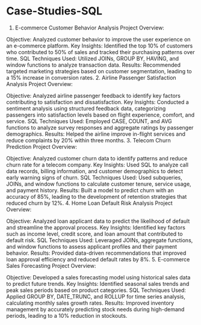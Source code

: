 # Case-Studies-SQL

1. E-commerce Customer Behavior Analysis
Project Overview:

Objective: Analyzed customer behavior to improve the user experience on an e-commerce platform.
Key Insights: Identified the top 10% of customers who contributed to 50% of sales and tracked their purchasing patterns over time.
SQL Techniques Used: Utilized JOINs, GROUP BY, HAVING, and window functions to analyze transaction data.
Results: Recommended targeted marketing strategies based on customer segmentation, leading to a 15% increase in conversion rates.
2. Airline Passenger Satisfaction Analysis
Project Overview:

Objective: Analyzed airline passenger feedback to identify key factors contributing to satisfaction and dissatisfaction.
Key Insights: Conducted a sentiment analysis using structured feedback data, categorizing passengers into satisfaction levels based on flight experience, comfort, and service.
SQL Techniques Used: Employed CASE, COUNT, and AVG functions to analyze survey responses and aggregate ratings by passenger demographics.
Results: Helped the airline improve in-flight services and reduce complaints by 20% within three months.
3. Telecom Churn Prediction
Project Overview:

Objective: Analyzed customer churn data to identify patterns and reduce churn rate for a telecom company.
Key Insights: Used SQL to analyze call data records, billing information, and customer demographics to detect early warning signs of churn.
SQL Techniques Used: Used subqueries, JOINs, and window functions to calculate customer tenure, service usage, and payment history.
Results: Built a model to predict churn with an accuracy of 85%, leading to the development of retention strategies that reduced churn by 12%.
4. Home Loan Default Risk Analysis
Project Overview:

Objective: Analyzed loan applicant data to predict the likelihood of default and streamline the approval process.
Key Insights: Identified key factors such as income level, credit score, and loan amount that contributed to default risk.
SQL Techniques Used: Leveraged JOINs, aggregate functions, and window functions to assess applicant profiles and their payment behavior.
Results: Provided data-driven recommendations that improved loan approval efficiency and reduced default rates by 8%.
5. E-commerce Sales Forecasting
Project Overview:

Objective: Developed a sales forecasting model using historical sales data to predict future trends.
Key Insights: Identified seasonal sales trends and peak sales periods based on product categories.
SQL Techniques Used: Applied GROUP BY, DATE_TRUNC, and ROLLUP for time series analysis, calculating monthly sales growth rates.
Results: Improved inventory management by accurately predicting stock needs during high-demand periods, leading to a 10% reduction in stockouts.
